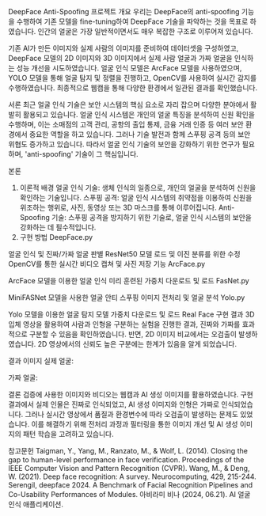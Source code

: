 DeepFace Anti-Spoofing 프로젝트
개요
우리는 DeepFace의 anti-spoofing 기능을 수행하여 기존 모델을 fine-tuning하여 DeepFace 기술을 파악하는 것을 목표로 하였습니다. 인간의 얼굴은 가장 일반적이면서도 매우 복잡한 구조로 이루어져 있습니다.

기존 AI가 만든 이미지와 실제 사람의 이미지를 준비하여 데이터셋을 구성하였고, DeepFace 모델의 2D 이미지와 3D 이미지에서 실제 사람 얼굴과 가짜 얼굴을 인식하는 성능 개선을 시도하였습니다. 얼굴 인식 모델은 ArcFace 모델을 사용하였으며, YOLO 모델을 통해 얼굴 탐지 및 정렬을 진행하고, OpenCV를 사용하여 실시간 감지를 수행하였습니다. 최종적으로 웹캠을 통해 다양한 환경에서 일관된 결과를 확인했습니다.

서론
최근 얼굴 인식 기술은 보안 시스템의 핵심 요소로 자리 잡으며 다양한 분야에서 활발히 활용되고 있습니다. 얼굴 인식 시스템은 개인의 얼굴 특징을 분석하여 신원 확인을 수행하며, 이는 소매점의 고객 관리, 공항의 출입 통제, 금융 거래 인증 등 여러 보안 환경에서 중요한 역할을 하고 있습니다. 그러나 기술 발전과 함께 스푸핑 공격 등의 보안 위협도 증가하고 있습니다. 따라서 얼굴 인식 기술의 보안을 강화하기 위한 연구가 필요하며, 'anti-spoofing' 기술이 그 핵심입니다.

본론
1. 이론적 배경
얼굴 인식 기술: 생체 인식의 일종으로, 개인의 얼굴을 분석하여 신원을 확인하는 기술입니다.
스푸핑 공격: 얼굴 인식 시스템의 취약점을 이용하여 신원을 위조하는 행위로, 사진, 동영상 또는 3D 마스크를 통해 이루어집니다.
Anti-Spoofing 기술: 스푸핑 공격을 방지하기 위한 기술로, 얼굴 인식 시스템의 보안을 강화하는 데 필수적입니다.
2. 구현 방법
DeepFace.py

얼굴 인식 및 진짜/가짜 얼굴 판별
ResNet50 모델 로드 및 이진 분류를 위한 수정
OpenCV를 통한 실시간 비디오 캡쳐 및 사진 저장 기능
ArcFace.py

ArcFace 모델을 이용한 얼굴 인식
미리 훈련된 가중치 다운로드 및 로드
FasNet.py

MiniFASNet 모델을 사용한 얼굴 안티 스푸핑
이미지 전처리 및 얼굴 분석
Yolo.py

Yolo 모델을 이용한 얼굴 탐지
모델 가중치 다운로드 및 로드
Real Face
구현 결과
3D 입체 영상을 활용하여 사람과 인형을 구분하는 실험을 진행한 결과, 진짜와 가짜를 효과적으로 구분할 수 있음을 확인하였습니다. 반면, 2D 이미지 비교에서는 오검출이 발생하였습니다. 2D 영상에서의 신뢰도 높은 구분에는 한계가 있음을 알게 되었습니다.

결과 이미지
실제 얼굴:

가짜 얼굴:


결론
검증에 사용한 이미지와 비디오는 웹캠과 AI 생성 이미지를 활용하였습니다. 구현 결과에서 실제 인물은 진짜로 인식되었고, AI 생성 이미지와 인형은 가짜로 인식되었습니다. 그러나 실시간 영상에서 품질과 환경변수에 따라 오검출이 발생하는 문제도 있었습니다. 이를 해결하기 위해 전처리 과정과 필터링을 통한 이미지 개선 및 AI 생성 이미지의 패턴 학습을 고려하고 있습니다.

참고문헌
Taigman, Y., Yang, M., Ranzato, M., & Wolf, L. (2014). Closing the gap to human-level performance in face verification. Proceedings of the IEEE Computer Vision and Pattern Recognition (CVPR).
Wang, M., & Deng, W. (2021). Deep face recognition: A survey. Neurocomputing, 429, 215-244.
Serengil, deepface 2024. A Benchmark of Facial Recognition Pipelines and Co-Usability Performances of Modules.
아비라미 비나 (2024, 06.21). AI 얼굴 인식 애플리케이션.
